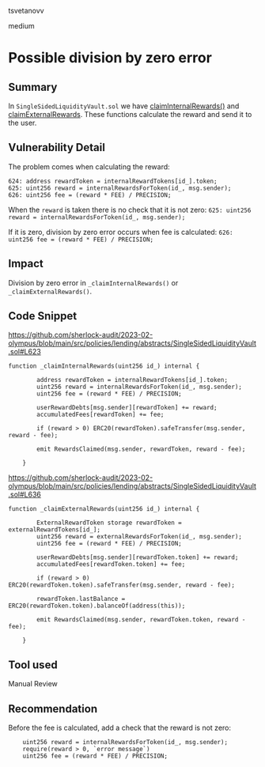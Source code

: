 tsvetanovv

medium

# Possible division by zero error

## Summary

In `SingleSidedLiquidityVault.sol` we have [claimInternalRewards()](https://github.com/sherlock-audit/2023-02-olympus/blob/main/src/policies/lending/abstracts/SingleSidedLiquidityVault.sol#L623) and [claimExternalRewards](https://github.com/sherlock-audit/2023-02-olympus/blob/main/src/policies/lending/abstracts/SingleSidedLiquidityVault.sol#L636).  These functions calculate the reward and send it to the user.

## Vulnerability Detail
Тhe problem comes when calculating the reward:
```solidity
624: address rewardToken = internalRewardTokens[id_].token;
625: uint256 reward = internalRewardsForToken(id_, msg.sender);
626: uint256 fee = (reward * FEE) / PRECISION;
```

When the `reward` is taken there is no check that it is not zero:
`625: uint256 reward = internalRewardsForToken(id_, msg.sender);`

If it is zero, division by zero error occurs when fee is calculated:
`626: uint256 fee = (reward * FEE) / PRECISION;`

## Impact
Division by zero error in `_claimInternalRewards()` or `_claimExternalRewards()`.

## Code Snippet
https://github.com/sherlock-audit/2023-02-olympus/blob/main/src/policies/lending/abstracts/SingleSidedLiquidityVault.sol#L623

```solidity
function _claimInternalRewards(uint256 id_) internal {

        address rewardToken = internalRewardTokens[id_].token;
        uint256 reward = internalRewardsForToken(id_, msg.sender);
        uint256 fee = (reward * FEE) / PRECISION; 

        userRewardDebts[msg.sender][rewardToken] += reward;
        accumulatedFees[rewardToken] += fee;
  
        if (reward > 0) ERC20(rewardToken).safeTransfer(msg.sender, reward - fee);

        emit RewardsClaimed(msg.sender, rewardToken, reward - fee);

    }
```

https://github.com/sherlock-audit/2023-02-olympus/blob/main/src/policies/lending/abstracts/SingleSidedLiquidityVault.sol#L636
```solidity
function _claimExternalRewards(uint256 id_) internal {

        ExternalRewardToken storage rewardToken = externalRewardTokens[id_];
        uint256 reward = externalRewardsForToken(id_, msg.sender);
        uint256 fee = (reward * FEE) / PRECISION; 

        userRewardDebts[msg.sender][rewardToken.token] += reward;
        accumulatedFees[rewardToken.token] += fee;

        if (reward > 0) ERC20(rewardToken.token).safeTransfer(msg.sender, reward - fee);
        
        rewardToken.lastBalance = ERC20(rewardToken.token).balanceOf(address(this));

        emit RewardsClaimed(msg.sender, rewardToken.token, reward - fee);

    }
```
## Tool used

Manual Review

## Recommendation

Before the fee is calculated, add a check that the reward is not zero:
```solidity
	uint256 reward = internalRewardsForToken(id_, msg.sender);
	require(reward > 0, `error message`)
	uint256 fee = (reward * FEE) / PRECISION; 
```